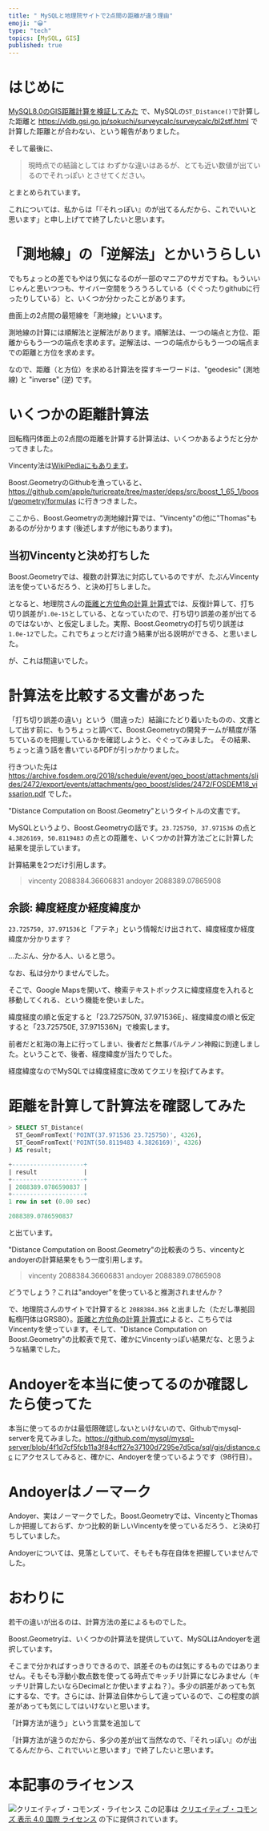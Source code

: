 ```yaml
---
title: " MySQLと地理院サイトで2点間の距離が違う理由"
emoji: "😀"
type: "tech"
topics: [MySQL, GIS]
published: true
---
```

# はじめに

[MySQL8.0のGIS距離計算を検証してみた](https://dupont.hatenablog.jp/entry/rdbms_gis_advent_calendar20181204) で、MySQLの``ST_Distance()``で計算した距離と https://vldb.gsi.go.jp/sokuchi/surveycalc/surveycalc/bl2stf.html で計算した距離とが合わない、という報告がありました。

そして最後に、

> 現時点での結論としては
> わずかな違いはあるが、とても近い数値が出ているのでそれっぽい
> とさせてください。

とまとめられています。

これについては、私からは「『それっぽい』のが出てるんだから、これでいいと思います」と申し上げてで終了したいと思います。

# 「測地線」の「逆解法」とかいうらしい

でもちょっとの差でもやはり気になるのが一部のマニアのサガですね。もういいじゃんと思いつつも、サイバー空間をうろうろしている（ぐぐったりgithubに行ったりしている）と、いくつか分かったことがあります。

曲面上の2点間の最短線を「測地線」といいます。

測地線の計算には順解法と逆解法があります。順解法は、一つの端点と方位、距離からもう一つの端点を求めます。逆解法は、一つの端点からもう一つの端点までの距離と方位を求めます。

なので、距離（と方位）を求める計算法を探すキーワードは、"geodesic" (測地線) と "inverse" (逆) です。

# いくつかの距離計算法

回転楕円体面上の2点間の距離を計算する計算法は、いくつかあるようだと分かってきました。

Vincenty法は[WikiPediaにもあります](https://ja.wikipedia.org/wiki/Vincenty%E6%B3%95)。

Boost.GeometryのGithubを漁っていると、https://github.com/apple/turicreate/tree/master/deps/src/boost_1_65_1/boost/geometry/formulas に行きつきました。

ここから、Boost.Geometryの測地線計算では、"Vincenty"の他に"Thomas"もあるのが分かります (後述しますが他にもあります)。

## 当初Vincentyと決め打ちした

Boost.Geometryでは、複数の計算法に対応しているのですが、たぶんVincenty法を使っているだろう、と決め打ちしました。

となると、地理院さんの[距離と方位角の計算 計算式](https://vldb.gsi.go.jp/sokuchi/surveycalc/surveycalc/algorithm/bl2st/bl2st.htm)では、反復計算して、打ち切り誤差が``1.0e-15``としている、となっていたので、打ち切り誤差の差が出てるのではないか、と仮定しました。実際、Boost.Geometryの打ち切り誤差は``1.0e-12``でした。これでちょっとだけ違う結果が出る説明ができる、と思いました。

が、これは間違いでした。

# 計算法を比較する文書があった

「打ち切り誤差の違い」という（間違った）結論にたどり着いたものの、文書として出す前に、もうちょっと調べて、Boost.Geometryの開発チームが精度が落ちているのを把握しているかを確認しようと、ぐぐってみました。
その結果、ちょっと違う話を書いているPDFが引っかかりました。

行きついた先は https://archive.fosdem.org/2018/schedule/event/geo_boost/attachments/slides/2472/export/events/attachments/geo_boost/slides/2472/FOSDEM18_vissarion.pdf でした。

"Distance Computation on Boost.Geometry"というタイトルの文書です。

MySQLというより、Boost.Geometryの話です。``23.725750, 37.971536`` の点と ``4.3826169, 50.8119483`` の点との距離を、いくつかの計算方法ごとに計算した結果を提示しています。

計算結果を2つだけ引用します。

> vincenty 2088384.36606831
> andoyer  2088389.07865908

## 余談: 緯度経度か経度緯度か

``23.725750, 37.971536``と「アテネ」という情報だけ出されて、緯度経度か経度緯度か分かります？

…たぶん、分かる人、いると思う。

なお、私は分かりませんでした。

そこで、Google Mapsを開いて、検索テキストボックスに緯度経度を入れると移動してくれる、という機能を使いました。

緯度経度の順と仮定すると「23.725750N, 37.971536E」、経度緯度の順と仮定すると「23.725750E, 37.971536N」で検索します。

前者だと紅海の海上に行ってしまい、後者だと無事パルテノン神殿に到達しました。ということで、後者、経度緯度が当たりでした。

経度緯度なのでMySQLでは緯度経度に改めてクエリを投げてみます。

# 距離を計算して計算法を確認してみた

```sql
> SELECT ST_Distance(  
  ST_GeomFromText('POINT(37.971536 23.725750)', 4326),
  ST_GeomFromText('POINT(50.8119483 4.3826169)', 4326)
) AS result;

+--------------------+
| result             |
+--------------------+
| 2088389.0786590837 |
+--------------------+
1 row in set (0.00 sec)

2088389.0786590837
```

と出ています。

"Distance Computation on Boost.Geometry"の比較表のうち、vincentyとandoyerの計算結果をもう一度引用します。

> vincenty 2088384.36606831
> andoyer  2088389.07865908

どうでしょう？これは"andoyer"を使っていると推測されませんか？

で、地理院さんのサイトで計算すると ``2088384.366`` と出ました（ただし準拠回転楕円体はGRS80）。[距離と方位角の計算 計算式](https://vldb.gsi.go.jp/sokuchi/surveycalc/surveycalc/algorithm/bl2st/bl2st.htm)によると、こちらではVincentyを使っています。そして、"Distance Computation on Boost.Geometry"の比較表で見て、確かにVincentyっぽい結果だな、と思うような結果でした。

# Andoyerを本当に使ってるのか確認したら使ってた

本当に使ってるのかは最低限確認しないといけないので、Githubでmysql-serverを見てみました。https://github.com/mysql/mysql-server/blob/4f1d7cf5fcb11a3f84cff27e37100d7295e7d5ca/sql/gis/distance.cc にアクセスしてみると、確かに、Andoyerを使っているようです（98行目）。

# Andoyerはノーマーク

Andoyer、実はノーマークでした。Boost.Geometryでは、VincentyとThomasしか把握しておらず、かつ比較的新しいVincentyを使っているだろう、と決め打ちしていました。

Andoyerについては、見落としていて、そもそも存在自体を把握していませんでした。

# おわりに

若干の違いが出るのは、計算方法の差によるものでした。

Boost.Geometryは、いくつかの計算法を提供していて、MySQLはAndoyerを選択しています。

そこまで分かればすっきりできるので、誤差そのものは気にするものではありません。そもそも浮動小数点数を使ってる時点でキッチリ計算になじみません（キッチリ計算したいならDecimalとか使いますよね？）。多少の誤差があっても気にするな、です。さらには、計算法自体からして違っているので、この程度の誤差があっても気にしてはいけないと思います。

「計算方法が違う」という言葉を追加して

「計算方法が違うのだから、多少の差が出て当然なので、『それっぽい』のが出てるんだから、これでいいと思います」で終了したいと思います。

# 本記事のライセンス

![クリエイティブ・コモンズ・ライセンス](https://i.creativecommons.org/l/by/4.0/88x31.png)
この記事は [クリエイティブ・コモンズ 表示 4.0 国際 ライセンス](http://creativecommons.org/licenses/by/4.0/">) の下に提供されています。

